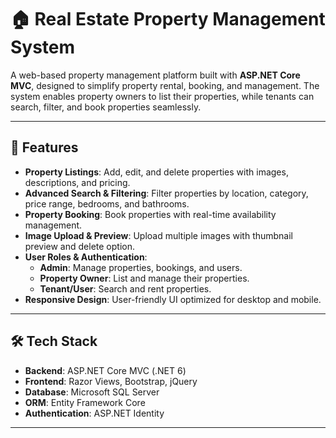 # 🏠 Real Estate Property Management System

A web-based property management platform built with **ASP.NET Core MVC**, designed to simplify property rental, booking, and management. The system enables property owners to list their properties, while tenants can search, filter, and book properties seamlessly.

---

## 🚀 Features
- **Property Listings**: Add, edit, and delete properties with images, descriptions, and pricing.  
- **Advanced Search & Filtering**: Filter properties by location, category, price range, bedrooms, and bathrooms.  
- **Property Booking**: Book properties with real-time availability management.  
- **Image Upload & Preview**: Upload multiple images with thumbnail preview and delete option.  
- **User Roles & Authentication**:
  - **Admin**: Manage properties, bookings, and users.  
  - **Property Owner**: List and manage their properties.  
  - **Tenant/User**: Search and rent properties.  
- **Responsive Design**: User-friendly UI optimized for desktop and mobile.  

---

## 🛠️ Tech Stack
- **Backend**: ASP.NET Core MVC (.NET 6)  
- **Frontend**: Razor Views, Bootstrap, jQuery  
- **Database**: Microsoft SQL Server  
- **ORM**: Entity Framework Core  
- **Authentication**: ASP.NET Identity  

---
